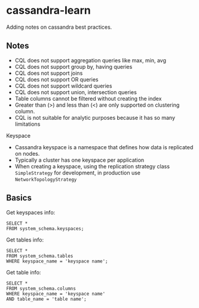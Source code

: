 # cassandra-learn

Adding notes on cassandra best practices.


## Notes

- CQL does not support aggregation queries like max, min, avg
- CQL does not support group by, having queries
- CQL does not support joins
- CQL does not support OR queries
- CQL does not support wildcard queries
- CQL does not support union, intersection queries
- Table columns cannot be filtered without creating the index
- Greater than (>) and less than (<) are only supported on clustering column.
- CQL is not suitable for analytic purposes because it has so many limitations

Keyspace
- Cassandra keyspace is a namespace that defines how data is replicated on nodes.
- Typically a cluster has one keyspace per application
- When creating a keyspace, using the replication strategy class `SimpleStrategy` for development, in production use `NetworkTopologyStrategy`

## Basics

Get keyspaces info:
```cql
SELECT *
FROM system_schema.keyspaces;
```

Get tables info:

```cql
SELECT *
FROM system_schema.tables
WHERE keyspace_name = 'keyspace name';
```

Get table info:
```cql
SELECT *
FROM system_schema.columns
WHERE keyspace_name = 'keyspace name'
AND table_name = 'table name';
```
